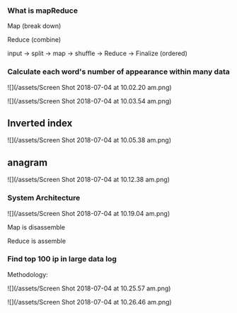 ### What is mapReduce

Map \(break down\)

Reduce \(combine\)

input -&gt; split -&gt; map -&gt; shuffle -&gt; Reduce -&gt; Finalize \(ordered\)

### Calculate each word's number of appearance within many data

![](/assets/Screen Shot 2018-07-04 at 10.02.20 am.png)

![](/assets/Screen Shot 2018-07-04 at 10.03.54 am.png)

## Inverted index

![](/assets/Screen Shot 2018-07-04 at 10.05.38 am.png)

## anagram

![](/assets/Screen Shot 2018-07-04 at 10.12.38 am.png)

### System Architecture

![](/assets/Screen Shot 2018-07-04 at 10.19.04 am.png)

Map is disassemble

Reduce is assemble

### Find top 100 ip in large data log

Methodology:

![](/assets/Screen Shot 2018-07-04 at 10.25.57 am.png)

![](/assets/Screen Shot 2018-07-04 at 10.26.46 am.png)

